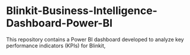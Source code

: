 # Blinkit-Business-Intelligence-Dashboard-Power-BI
This repository contains a Power BI dashboard developed to analyze key performance indicators (KPIs) for Blinkit, 
